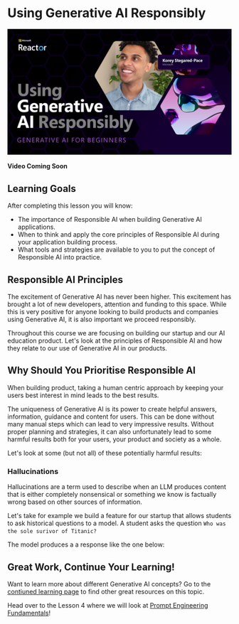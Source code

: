 # Using Generative AI Responsibly 

[![Using Generative AI Responsibly ](./images/genai_course_3[77].png)]() 

**Video Coming Soon** 


## Learning Goals 

After completing this lesson you will know: 
- The importance of Responsible AI when building Generative AI applications. 
- When to think and apply the core principles of Responsible AI during your application building process. 
- What tools and strategies are available to you to put the concept of Responsible AI into practice. 


## Responsible AI Principles 

The excitement of Generative AI has never been higher. This excitement has brought a lot of new developers, attention and funding to this space. While this is very positive for anyone looking to build products and companies using Generative AI, it is also important we proceed responsibly. 

Throughout this course we are focusing on building our startup and our AI education product. Let's look at the principles of Responsible AI and how they relate to our use of Generative AI in our products. 


## Why Should You Prioritise Responsible AI 

When building product, taking a human centric approach by keeping your users best interest in mind leads to the best results. 

The uniqueness of Generative AI is its power to create helpful answers, information, guidance and content for users. This can be done without many manual steps which can lead to very impressive results. Without proper planning and strategies, it can also unfortunately lead to some harmful results both for your users, your product and society as a whole. 

Let's look at some (but not all) of these potentially harmful results: 

### Hallucinations 

Hallucinations are a term used to describe when an LLM produces content that is either completely nonsensical or something we know is factually wrong based on other sources of information. 

Let's take for example we build a feature for our startup that allows students to ask historical questions to a model. A student asks the question `Who was the sole surivor of Titanic?`

The model produces a a response like the one below: 


## Great Work, Continue Your Learning! 


Want to learn more about different Generative AI concepts? Go to the [contiuned learning page](/13%20-%20contiuned-learning/README.md) to find other great resources on this topic.


Head over to the Lesson 4 where we will look at [Prompt Engineering Fundamentals](/4-prompt-engineering-fundamentals/README.md)!
